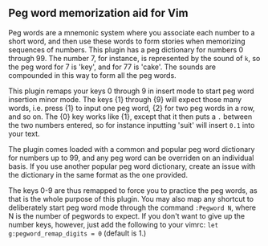 ## Peg word memorization aid for Vim

Peg words are a mnemonic system where you associate each number to a short word, and then use these words to form stories when memorizing sequences of numbers. This plugin has a peg dictionary for numbers 0 through 99. The number 7, for instance, is represented by the sound of `k`, so the peg word for 7 is 'key', and for 77 is 'cake'. The sounds are compounded in this way to form all the peg words.  

This plugin remaps your keys 0 through 9 in insert mode to start peg word insertion minor mode. The keys {1} through {9} will expect those many words, i.e. press {1} to input one peg word, {2} for two peg words in a row, and so on. The {0} key works like {1}, except that it then puts a `.` between the two numbers entered, so for instance inputting 'suit' will insert `0.1` into your text.

The plugin comes loaded with a common and popular peg word dictionary for numbers up to 99, and any peg word can be overriden on an individual basis. If you use another popular peg word dictionary, create an issue with the dictionary in the same format as the one provided.

The keys 0-9 are thus remapped to force you to practice the peg words, as that is the whole purpose of this plugin. You may also map any shortcut to deliberately start peg word mode through the command `:Pegword N`, where N is the number of pegwords to expect. If you don't want to give up the number keys, however, just add the following to your vimrc: `let g:pegword_remap_digits = 0` (default is 1.)
